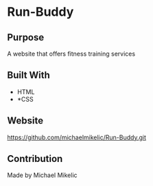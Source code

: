 # Run-Buddy

## Purpose
A website that offers fitness training services

## Built With
* HTML
* *CSS

## Website
https://github.com/michaelmikelic/Run-Buddy.git

## Contribution
Made by Michael Mikelic
